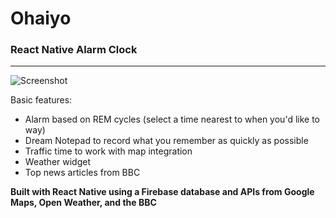 
# Ohaiyo 
### React Native Alarm Clock

___

![Screenshot](https://user-images.githubusercontent.com/13547790/29738652-4f1af8de-89dd-11e7-948f-49305fabae7e.png)

Basic features:
 * Alarm based on REM cycles (select a time nearest to when you'd like to way)
 * Dream Notepad to record what you remember as quickly as possible
 * Traffic time to work with map integration 
 * Weather widget 
 * Top news articles from BBC


__Built with React Native using a Firebase database and APIs from Google Maps, Open Weather, and the BBC__

